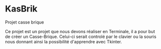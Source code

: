 # KasBrik
Projet casse brique

Ce projet est un projet que nous devons réaliser en Terminale, il a pour but de créer un Casse-Brique.
Celui-ci serait controlé par le clavier ou la souris nous donnant ainsi la possibilité d'apprendre avec Tkinter.
